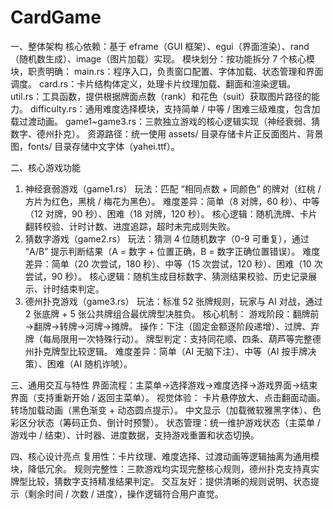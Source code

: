# CardGame
一、整体架构
核心依赖：基于 eframe（GUI 框架）、egui（界面渲染）、rand（随机数生成）、image（图片加载）实现。
模块划分：按功能拆分 7 个核心模块，职责明确：
main.rs：程序入口，负责窗口配置、字体加载、状态管理和界面调度。
card.rs：卡片结构体定义，处理卡片纹理加载、翻面和渲染逻辑。
util.rs：工具函数，提供根据牌面点数（rank）和花色（suit）获取图片路径的能力。
difficulty.rs：通用难度选择模块，支持简单 / 中等 / 困难三级难度，包含加载过渡动画。
game1~game3.rs：三款独立游戏的核心逻辑实现（神经衰弱、猜数字、德州扑克）。
资源路径：统一使用 assets/ 目录存储卡片正反面图片、背景图，fonts/ 目录存储中文字体（yahei.ttf）。

二、核心游戏功能
1. 神经衰弱游戏（game1.rs）
玩法：匹配 “相同点数 + 同颜色” 的牌对（红桃 / 方片为红色，黑桃 / 梅花为黑色）。
难度差异：简单（8 对牌，60 秒）、中等（12 对牌，90 秒）、困难（18 对牌，120 秒）。
核心逻辑：随机洗牌、卡片翻转校验、计时计数、进度追踪，超时未完成则失败。
2. 猜数字游戏（game2.rs）
玩法：猜测 4 位随机数字（0-9 可重复），通过 “A/B” 提示判断结果（A = 数字 + 位置正确，B = 数字正确位置错误）。
难度差异：简单（20 次尝试，180 秒）、中等（15 次尝试，120 秒）、困难（10 次尝试，90 秒）。
核心逻辑：随机生成目标数字、猜测结果校验、历史记录展示、计时结束判定。
3. 德州扑克游戏（game3.rs）
玩法：标准 52 张牌规则，玩家与 AI 对战，通过 2 张底牌 + 5 张公共牌组合最优牌型决胜负。
核心机制：
游戏阶段：翻牌前→翻牌→转牌→河牌→摊牌。
操作：下注（固定金额逐阶段递增）、过牌、弃牌（每局限用一次特殊行动）。
牌型判定：支持同花顺、四条、葫芦等完整德州扑克牌型比较逻辑。
难度差异：简单（AI 无脑下注）、中等（AI 按手牌决策）、困难（AI 随机诈唬）。

三、通用交互与特性
界面流程：主菜单→选择游戏→难度选择→游戏界面→结束界面（支持重新开始 / 返回主菜单）。
视觉体验：
卡片悬停放大、点击翻面动画。
转场加载动画（黑色渐变 + 动态圆点提示）。
中文显示（加载微软雅黑字体）、色彩区分状态（筹码正负、倒计时预警）。
状态管理：统一维护游戏状态（主菜单 / 游戏中 / 结束）、计时器、进度数据，支持游戏重置和状态切换。

四、核心设计亮点
复用性：卡片纹理、难度选择、过渡动画等逻辑抽离为通用模块，降低冗余。
规则完整性：三款游戏均实现完整核心规则，德州扑克支持真实牌型比较，猜数字支持精准结果判定。
交互友好：提供清晰的规则说明、状态提示（剩余时间 / 次数 / 进度），操作逻辑符合用户直觉。
